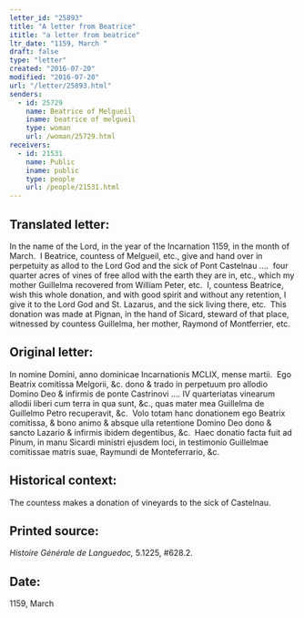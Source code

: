 ```yaml
---
letter_id: "25893"
title: "A letter from Beatrice"
ititle: "a letter from beatrice"
ltr_date: "1159, March "
draft: false
type: "letter"
created: "2016-07-20"
modified: "2016-07-20"
url: "/letter/25893.html"
senders:
  - id: 25729
    name: Beatrice of Melgueil
    iname: beatrice of melgueil
    type: woman
    url: /woman/25729.html
receivers:
  - id: 21531
    name: Public
    iname: public
    type: people
    url: /people/21531.html
---
```

<h2> Translated letter:</h2><p>In the name of the Lord, in the year of the Incarnation 1159, in the month of March.&nbsp; I Beatrice, countess of Melgueil, etc., give and hand over in perpetuity as allod to the Lord God and the sick of Pont Castelnau ….&nbsp; four quarter acres of vines of free allod with the earth they are in, etc., which my mother Guillelma recovered from William Peter, etc.&nbsp; I, countess Beatrice, wish this whole donation, and with good spirit and without any retention, I give it to the Lord God and St. Lazarus, and the sick living there, etc.&nbsp; This donation was made at Pignan, in the hand of Sicard, steward of that place, witnessed by countess Guillelma, her mother, Raymond of Montferrier, etc.</p><h2 class="mt-4"> Original letter:</h2><p>In nomine Domini, anno dominicae Incarnationis MCLIX, mense martii.&nbsp; Ego Beatrix comitissa Melgorii, &amp;c. dono &amp; trado in perpetuum pro allodio Domino Deo &amp; infirmis de ponte Castrinovi .... IV quarteriatas vinearum allodii liberi cum terra in qua sunt, &amp;c., quas mater mea Guillelma de Guillelmo Petro recuperavit, &amp;c.&nbsp; Volo totam hanc donationem ego Beatrix comitissa, &amp; bono animo &amp; absque ulla retentione Domino Deo dono &amp; sancto Lazario &amp; infirmis ibidem degentibus, &amp;c.&nbsp; Haec donatio facta fuit ad Pinum, in manu Sicardi ministri ejusdem loci, in testimonio Guillelmae comitissae matris suae, Raymundi de Monteferrario, &amp;c.</p><h2 class="mt-4"> Historical context:</h2><p>The countess makes a donation of vineyards to the sick of Castelnau.</p><h2 class="mt-4"> Printed source:</h2><p><i>Histoire Générale de Languedoc,</i> 5.1225, #628.2.</p><h2 class="mt-4"> Date:</h2>1159, March 
